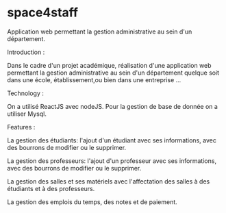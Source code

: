 # space4staff
Application web permettant la gestion administrative au sein d'un département.

Introduction :

Dans le cadre d'un projet académique, réalisation d'une application web permettant la gestion administrative au sein d'un département quelque soit dans une école, établissement,ou bien dans une entreprise ...

Technology :

On a utilisé ReactJS avec nodeJS. Pour la gestion de base de donnée on a utiliser Mysql.

Features :

La gestion des étudiants: l'ajout d'un étudiant avec ses informations, avec des bourrons de modifier ou le supprimer.

La gestion des professeurs: l'ajout d'un professeur avec ses informations, avec des bourrons de modifier ou le supprimer.

La gestion des salles et ses matériels avec l'affectation des salles à des étudiants et à des professeurs.

La gestion des emplois du temps, des notes et de paiement.
